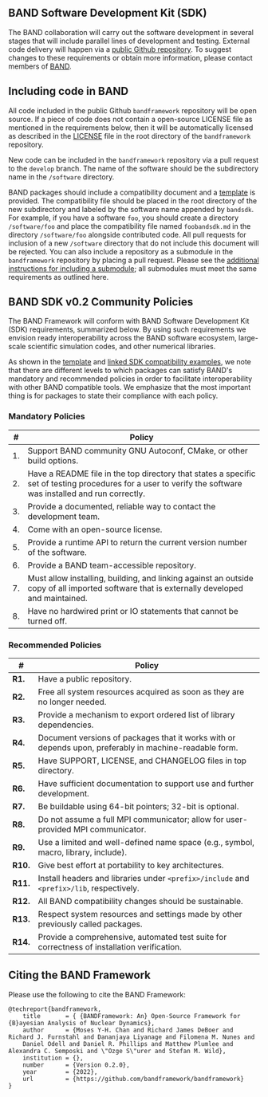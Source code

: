 ## BAND Software Development Kit (SDK)

The BAND collaboration will carry out the software development in several stages that will include parallel lines of development and testing. External code delivery will happen via a [public Github repository](https://github.com/bandframework/bandframework). To suggest changes to these requirements or obtain more information, please contact members of [BAND](https://bandframework.github.io/team).

## Including code in BAND

All code included in the public Github `bandframework` repository will be open source.  If a piece of code does not contain a open-source LICENSE file as mentioned in the requirements below, then it will be automatically licensed as described in the [LICENSE](/LICENSE) file in the root directory of the `bandframework` repository.  

New code can be included in the `bandframework` repository via a pull request to the `develop` branch.  The name of the software should be the subdirectory name in the `/software` directory.  

BAND packages should include a compatibility document and a [template](/resources/sdkpolicies/template.md) is provided. The compatibility  file should be placed in the root directory of the new subdirectory and labeled by the software name appended by `bandsdk`.  For example, if you have a software `foo`, you should create a directory `/software/foo` and place the compatibility file named `foobandsdk.md` in the directory `/software/foo` alongside contributed code.  All pull requests for inclusion of a new `/software` directory  that do not include this document will be rejected.  You can also include a repository as a submodule in the `bandframework` repository by placing a pull request.  Please see the [additional instructions for including a submodule](/resources/dev_guide/git_instructions_for_submodules.md); all submodules must meet the same requirements as outlined here.

## BAND SDK v0.2 Community Policies

The BAND Framework will conform with BAND Software Development Kit (SDK) requirements, summarized below. By using such requirements we envision ready interoperability across the BAND software ecosystem, large-scale scientific simulation codes, and other numerical libraries.

As shown in the [template](/resources/sdkpolicies/template.md) and [linked SDK compatibility examples](/resources/sdkpolicies/README.md), we note that there are different levels to which packages can satisfy BAND's mandatory and recommended policies in order to facilitate interoperability with other BAND compatible tools. We emphasize that the most important thing is for packages to state their compliance with each policy.

### Mandatory Policies

| # | Policy                 |
|---|-----------------------|
| 1. | Support BAND community GNU Autoconf, CMake, or other build options.
| 2. | Have a README file in the top directory that states a specific set of testing procedures for a user to verify the software was installed and run correctly.
| 3. | Provide a documented, reliable way to contact the development team.
| 4. | Come with an open-source license.
| 5. | Provide a runtime API to return the current version number of the software.
| 6. | Provide a BAND team-accessible repository.
| 7. | Must allow installing, building, and linking against an outside copy of all imported software that is externally developed and maintained.
| 8. | Have no hardwired print or IO statements that cannot be turned off.

### Recommended Policies

| # | Policy                 |
|---|------------------------|
|**R1.**| Have a public repository.
|**R2.**| Free all system resources acquired as soon as they are no longer needed.
|**R3.**| Provide a mechanism to export ordered list of library dependencies.
|**R4.**| Document versions of packages that it works with or depends upon, preferably in machine-readable form.
|**R5.**| Have SUPPORT, LICENSE, and CHANGELOG files in top directory.
|**R6.**| Have sufficient documentation to support use and further development.
|**R7.**| Be buildable using 64-bit pointers; 32-bit is optional.
|**R8.**| Do not assume a full MPI communicator; allow for user-provided MPI communicator.
|**R9.**| Use a limited and well-defined name space (e.g., symbol, macro, library, include).
|**R10.**| Give best effort at portability to key architectures.
|**R11.**| Install headers and libraries under `<prefix>/include` and `<prefix>/lib`, respectively.
|**R12.**| All BAND compatibility changes should be sustainable.
|**R13.**| Respect system resources and settings made by other previously called packages.
|**R14.**| Provide a comprehensive, automated test suite for correctness of installation verification.

## Citing the BAND Framework

Please use the following to cite the BAND Framework:

    @techreport{bandframework,
        title       = { {BANDFramework: An} Open-Source Framework for {B}ayesian Analysis of Nuclear Dynamics},
        author      = {Moses Y-H. Chan and Richard James DeBoer and Richard J. Furnstahl and Dananjaya Liyanage and Filomena M. Nunes and 
        Daniel Odell and Daniel R. Phillips and Matthew Plumlee and Alexandra C. Semposki and \"Ozge S\"urer and Stefan M. Wild},
        institution = {},
        number      = {Version 0.2.0},
        year        = {2022},
        url         = {https://github.com/bandframework/bandframework}
    }
